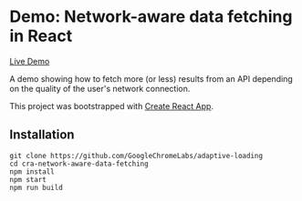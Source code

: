 
# Demo: Network-aware data fetching in React

[Live Demo](https://adaptive-loading.web.app/cra-network-aware-data-fetching)

A demo showing how to fetch more (or less) results from an API depending on the quality of the user's network connection.

This project was bootstrapped with [Create React App](https://github.com/facebook/create-react-app).

## Installation
```
git clone https://github.com/GoogleChromeLabs/adaptive-loading
cd cra-network-aware-data-fetching
npm install
npm start
npm run build
```